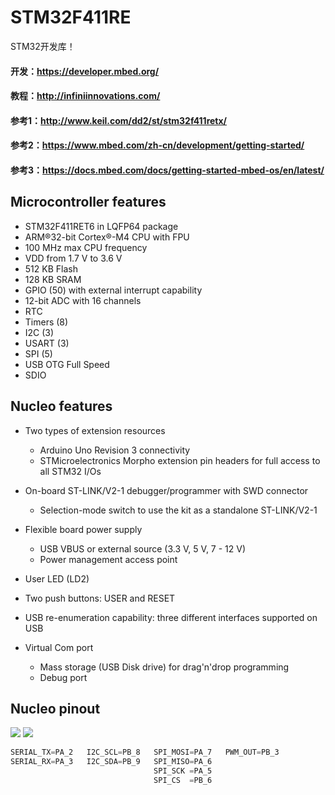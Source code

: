 # STM32F411RE
STM32开发库！
#### 开发：<https://developer.mbed.org/>
#### 教程：<http://infiniinnovations.com/>
#### 参考1：<http://www.keil.com/dd2/st/stm32f411retx/>
#### 参考2：<https://www.mbed.com/zh-cn/development/getting-started/>
#### 参考3：<https://docs.mbed.com/docs/getting-started-mbed-os/en/latest/>
## Microcontroller features
* STM32F411RET6 in LQFP64 package
* ARM®32-bit Cortex®-M4 CPU with FPU
* 100 MHz max CPU frequency
* VDD from 1.7 V to 3.6 V
* 512 KB Flash
* 128 KB SRAM
* GPIO (50) with external interrupt capability
* 12-bit ADC with 16 channels
* RTC
* Timers (8)
* I2C (3)
* USART (3)
* SPI (5)
* USB OTG Full Speed
* SDIO 

## Nucleo features
* Two types of extension resources
  * Arduino Uno Revision 3 connectivity
  * STMicroelectronics Morpho extension pin headers for full access to all STM32 I/Os 

* On-board ST-LINK/V2-1 debugger/programmer with SWD connector
  * Selection-mode switch to use the kit as a standalone ST-LINK/V2-1 

* Flexible board power supply
  * USB VBUS or external source (3.3 V, 5 V, 7 - 12 V)
  * Power management access point 

* User LED (LD2)
* Two push buttons: USER and RESET
* USB re-enumeration capability: three different interfaces supported on USB

* Virtual Com port
  * Mass storage (USB Disk drive) for drag'n'drop programming
  * Debug port

## Nucleo pinout
![](https://developer.mbed.org/media/uploads/bcostm/xnucleo64_revc_f411re_mbed_pinout_v2_arduino.png.pagespeed.ic.mYbmFCWzvy.png)
![](https://developer.mbed.org/media/uploads/bcostm/xnucleo64_revc_f411re_mbed_pinout_v2_morpho.png.pagespeed.ic.3yCTTK2zH2.png)

```c
SERIAL_TX=PA_2   I2C_SCL=PB_8   SPI_MOSI=PA_7   PWM_OUT=PB_3
SERIAL_RX=PA_3   I2C_SDA=PB_9   SPI_MISO=PA_6
                                SPI_SCK =PA_5
                                SPI_CS  =PB_6
```
